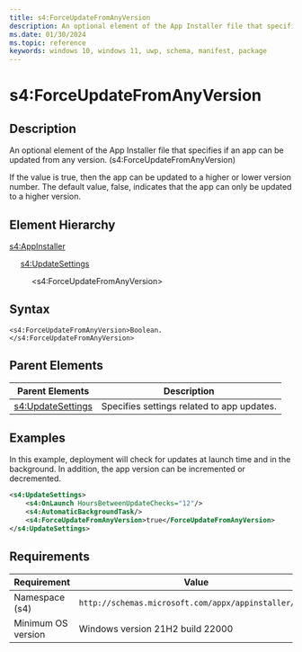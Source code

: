 ```yaml
---
title: s4:ForceUpdateFromAnyVersion
description: An optional element of the App Installer file that specifies if an app can be updated from any version. (s4:ForceUpdateFromAnyVersion)
ms.date: 01/30/2024
ms.topic: reference
keywords: windows 10, windows 11, uwp, schema, manifest, package 
---
```


# s4:ForceUpdateFromAnyVersion

## Description

An optional element of the App Installer file that specifies if an app can be updated from any version. (s4:ForceUpdateFromAnyVersion)

If the value is true, then the app can be updated to a higher or lower version number. The default value, false, indicates that the app can only be updated to a higher version.

## Element Hierarchy

[s4:AppInstaller](element-s4-appinstaller.md)

&nbsp;&nbsp;&nbsp;&nbsp; [s4:UpdateSettings](element-s4-updatesettings.md)

&nbsp;&nbsp;&nbsp;&nbsp; &nbsp;&nbsp;&nbsp;&nbsp;  &lt;s4:ForceUpdateFromAnyVersion&gt;


## Syntax

```syntax
<s4:ForceUpdateFromAnyVersion>Boolean.
</s4:ForceUpdateFromAnyVersion>
```

## Parent Elements

| Parent Elements | Description |
|-----------------|-------------|
| [s4:UpdateSettings](element-s4-updatesettings.md) |Specifies settings related to app updates. |

## Examples

In this example, deployment will check for updates at launch time and in the background. In addition, the app version can be incremented or decremented.

``` xml  
<s4:UpdateSettings>
    <s4:OnLaunch HoursBetweenUpdateChecks="12"/>
    <s4:AutomaticBackgroundTask/>
    <s4:ForceUpdateFromAnyVersion>true</ForceUpdateFromAnyVersion>
</s4:UpdateSettings>
```

## Requirements

| Requirement | Value |
| ---------------| -------------------------------------------------------------|
| Namespace (s4) | `http://schemas.microsoft.com/appx/appinstaller/2021` |
| Minimum OS version | Windows version 21H2 build 22000 |
